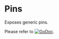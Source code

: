 # Pins

Exposes generic pins.

Please refer to
[![GoDoc](https://godoc.org/github.com/maruel/dlibox/go/pio/host/hal/pins?status.svg)](https://godoc.org/github.com/maruel/dlibox/go/pio/host/hal/pins).
